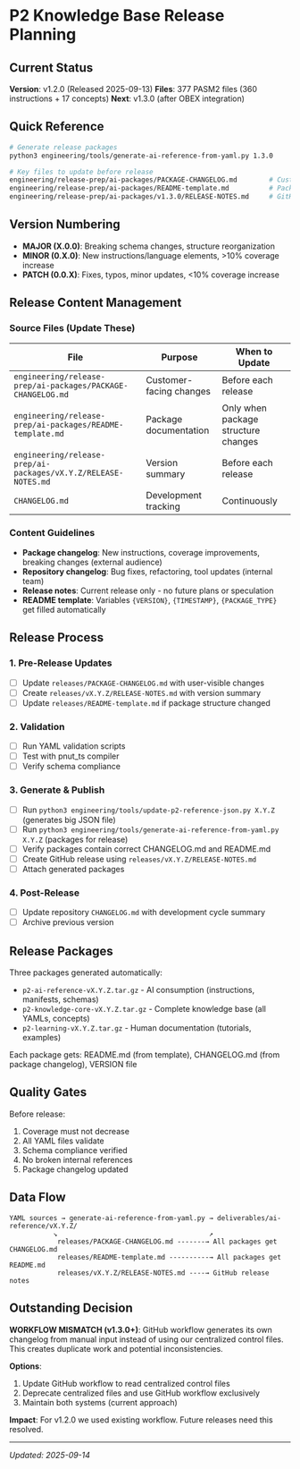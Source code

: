 # P2 Knowledge Base Release Planning

## Current Status
**Version**: v1.2.0 (Released 2025-09-13)
**Files**: 377 PASM2 files (360 instructions + 17 concepts)
**Next**: v1.3.0 (after OBEX integration)

## Quick Reference
```bash
# Generate release packages
python3 engineering/tools/generate-ai-reference-from-yaml.py 1.3.0

# Key files to update before release
engineering/release-prep/ai-packages/PACKAGE-CHANGELOG.md        # Customer-facing changes
engineering/release-prep/ai-packages/README-template.md          # Package documentation template
engineering/release-prep/ai-packages/v1.3.0/RELEASE-NOTES.md     # GitHub release summary
```

## Version Numbering
- **MAJOR (X.0.0)**: Breaking schema changes, structure reorganization
- **MINOR (0.X.0)**: New instructions/language elements, >10% coverage increase
- **PATCH (0.0.X)**: Fixes, typos, minor updates, <10% coverage increase

## Release Content Management

### Source Files (Update These)
| File | Purpose | When to Update |
|------|---------|----------------|
| `engineering/release-prep/ai-packages/PACKAGE-CHANGELOG.md` | Customer-facing changes | Before each release |
| `engineering/release-prep/ai-packages/README-template.md` | Package documentation | Only when package structure changes |
| `engineering/release-prep/ai-packages/vX.Y.Z/RELEASE-NOTES.md` | Version summary | Before each release |
| `CHANGELOG.md` | Development tracking | Continuously |

### Content Guidelines
- **Package changelog**: New instructions, coverage improvements, breaking changes (external audience)
- **Repository changelog**: Bug fixes, refactoring, tool updates (internal team)
- **Release notes**: Current release only - no future plans or speculation
- **README template**: Variables `{VERSION}`, `{TIMESTAMP}`, `{PACKAGE_TYPE}` get filled automatically

## Release Process

### 1. Pre-Release Updates
- [ ] Update `releases/PACKAGE-CHANGELOG.md` with user-visible changes
- [ ] Create `releases/vX.Y.Z/RELEASE-NOTES.md` with version summary
- [ ] Update `releases/README-template.md` if package structure changed

### 2. Validation
- [ ] Run YAML validation scripts
- [ ] Test with pnut_ts compiler
- [ ] Verify schema compliance

### 3. Generate & Publish
- [ ] Run `python3 engineering/tools/update-p2-reference-json.py X.Y.Z` (generates big JSON file)
- [ ] Run `python3 engineering/tools/generate-ai-reference-from-yaml.py X.Y.Z` (packages for release)
- [ ] Verify packages contain correct CHANGELOG.md and README.md
- [ ] Create GitHub release using `releases/vX.Y.Z/RELEASE-NOTES.md`
- [ ] Attach generated packages

### 4. Post-Release
- [ ] Update repository `CHANGELOG.md` with development cycle summary
- [ ] Archive previous version

## Release Packages
Three packages generated automatically:
- `p2-ai-reference-vX.Y.Z.tar.gz` - AI consumption (instructions, manifests, schemas)
- `p2-knowledge-core-vX.Y.Z.tar.gz` - Complete knowledge base (all YAMLs, concepts)
- `p2-learning-vX.Y.Z.tar.gz` - Human documentation (tutorials, examples)

Each package gets: README.md (from template), CHANGELOG.md (from package changelog), VERSION file

## Quality Gates
Before release:
1. Coverage must not decrease
2. All YAML files validate
3. Schema compliance verified
4. No broken internal references
5. Package changelog updated

## Data Flow
```
YAML sources → generate-ai-reference-from-yaml.py → deliverables/ai-reference/vX.Y.Z/
           ↘                                      ↗
            releases/PACKAGE-CHANGELOG.md -------→ All packages get CHANGELOG.md
            releases/README-template.md ----------→ All packages get README.md
            releases/vX.Y.Z/RELEASE-NOTES.md ----→ GitHub release notes
```

## Outstanding Decision
**WORKFLOW MISMATCH (v1.3.0+)**: GitHub workflow generates its own changelog from manual input instead of using our centralized control files. This creates duplicate work and potential inconsistencies.

**Options**:
1. Update GitHub workflow to read centralized control files
2. Deprecate centralized files and use GitHub workflow exclusively  
3. Maintain both systems (current approach)

**Impact**: For v1.2.0 we used existing workflow. Future releases need this resolved.

---
*Updated: 2025-09-14*